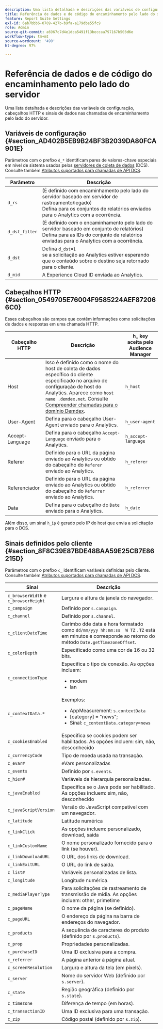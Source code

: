 ```yaml
---
description: Uma lista detalhada e descrições das variáveis de configuração, cabeçalhos HTTP e sinais de dados nas chamadas de encaminhamento pelo lado do servidor.
title: Referência de dados e de código do encaminhamento pelo lado do servidor
feature: Report Suite Settings
exl-id: 6ab7bbb6-0709-427b-b9fa-a179dbe55fc9
role: Admin
source-git-commit: a6967c7d4e1dca5491f13beccaa797167b503d6e
workflow-type: tm+mt
source-wordcount: '490'
ht-degree: 97%

---
```


# Referência de dados e de código do encaminhamento pelo lado do servidor

Uma lista detalhada e descrições das variáveis de configuração, cabeçalhos HTTP e sinais de dados nas chamadas de encaminhamento pelo lado do servidor.

## Variáveis de configuração {#section_AD402B5EB9B24BF3B2039DA80FCA901E}

Parâmetros com o prefixo `d_*` identificam pares de valores-chave especiais em nível de sistema usados pelos [servidores de coleta de dados](https://experienceleague.adobe.com/docs/audience-manager/user-guide/reference/system-components/components-data-collection.html?lang=pt-BR) (DCS). Consulte também [Atributos suportados para chamadas de API DCS](https://experienceleague.adobe.com/docs/audience-manager/user-guide/api-and-sdk-code/dcs/dcs-api-reference/dcs-keys.html?lang=pt-BR).

| Parâmetro | Descrição |
|--- |--- |
| `d_rs` | (É definido com encaminhamento pelo lado do servidor baseado em servidor de rastreamento/legado) <br>Defina para os conjuntos de relatórios enviados para o Analytics com a ocorrência. |
| `d_dst_filter` | (É definido com o encaminhamento pelo lado do servidor baseado em conjunto de relatórios) <br>Defina para as IDs do conjunto de relatórios enviadas para o Analytics com a ocorrência. |
| `d_dst` | Defina `d_dst=1`  <br>se a solicitação ao Analytics estiver esperando que o conteúdo sobre o destino seja retornado para o cliente. |
| `d_mid` | A Experience Cloud ID enviada ao Analytics. |

## Cabeçalhos HTTP {#section_0549705E76004F9585224AEF872066C0}

Esses cabeçalhos são campos que contêm informações como solicitações de dados e respostas em uma chamada HTTP.

| Cabeçalho HTTP | Descrição | h_ key aceita pelo Audience Manager |
| --- | --- | --- |
| Host | Isso é definido como o nome do host de coleta de dados específico do cliente especificado no arquivo de configuração de host do Analytics. Aparece como `host name .demdex.net`. Consulte [Compreender chamadas para o domínio Demdex](https://experienceleague.adobe.com/docs/audience-manager/user-guide/reference/demdex-calls.html?lang=pt-BR). | `h_host` |
| User-Agent | Defina para o cabeçalho User-Agent enviado para o Analytics. | `h_user-agent` |
| Accept-Language | Defina para o cabeçalho `Accept-Language` enviado para o Analytics. | `h_accept-language` |
| Referer | Definido para o URL da página enviado ao Analytics ou obtido do cabeçalho do `Referer` enviado ao Analytics. | `h_referer` |
| Referenciador | Definido para o URL da página enviado ao Analytics ou obtido do cabeçalho do `Referrer` enviado ao Analytics. | `h_referrer` |
| Data | Defina para o cabeçalho do `Date` enviado para o Analytics. | `h_date` |

Além disso, um sinal `h_ip` é gerado pelo IP do host que envia a solicitação para o DCS.

## Sinais definidos pelo cliente {#section_8F8C39E87BDE48BAA59E25CB7E86215D}

Parâmetros com o prefixo `c_` identificam variáveis definidas pelo cliente. Consulte também [Atributos suportados para chamadas de API DCS](https://experienceleague.adobe.com/docs/audience-manager/user-guide/api-and-sdk-code/dcs/dcs-api-reference/dcs-keys.html?lang=pt-BR).

| Sinal | Descrição |
| --- |--- |
| `c_browserWidth`  e `c_browserHeight` | Largura e altura da janela do navegador. |
| `c_campaign` | Definido por `s.campaign`. |
| `c_channel` | Definido por `s.channel`. |
| `c_clientDateTime` | Carimbo dde data e hora formatado como `dd/mm/yyy hh:mm:ss  W TZ` . `TZ` está em minutos e corresponde ao retorno do método `Date.getTimezoneOffset`. |
| `c_colorDepth` | Especificado como uma cor de 16 ou 32 bits. |
| `c_connectionType` | Especifica o tipo de conexão. As opções incluem:<ul><li>modem</li><li>lan</li></ul> |
| `c_contextData.*` | Exemplos:<ul><li>AppMeasurement: `s.contextData`</li><li>[category] = &quot;news&quot;;</li><li>Sinal: `c_contextData.category=news`</li></ul> |
| `c_cookiesEnabled` | Especifica se cookies podem ser habilitados. As opções incluem: sim, não, desconhecido |
| `c_currencyCode` | Tipo de moeda usada na transação. |
| `c_evar#` | eVars personalizadas |
| `c_events` | Definido por `s.events`. |
| `c_hier#` | Variáveis de hierarquia personalizadas. |
| `c_javaEnabled` | Especifica se o Java pode ser habilitado. As opções incluem: sim, não, desconhecido |
| `c_javaScriptVersion` | Versão do JavaScript compatível com um navegador. |
| `c_latitude` | Latitude numérica |
| `c_linkClick` | As opções incluem: personalizado, download, saída |
| `c_linkCustomName` | O nome personalizado fornecido para o link (se houver). |
| `c_linkDownloadURL` | O URL dos links de download. |
| `c_linkExitURL` | O URL do link de saída. |
| `c_list#` | Variáveis personalizadas de lista. |
| `c_longitude` | Longitude numérica. |
| `c_mediaPlayerType` | Para solicitações de rastreamento de transmissão de mídia. As opções incluem: other, primetime |
| `c_pageName` | O nome da página (se definido). |
| `c_pageURL` | O endereço da página na barra de endereços do navegador. |
| `c_products` | A sequência de caracteres do produto (definido por `s.products`). |
| `c_prop` | Propriedades personalizadas. |
| `c_purchaseID` | Uma ID exclusiva para a compra. |
| `c_referrer` | A página anterior à página atual. |
| `c_screenResolution` | Largura e altura da tela (em pixels). |
| `c_server` | Nome do servidor Web (definido por `s.server`). |
| `c_state` | Região geográfica (definido por `s.state`). |
| `c_timezone` | Diferença de tempo (em horas). |
| `c_transactionID` | Uma ID exclusiva para uma transação. |
| `c_zip` | Código postal (definido por `s.zip`). |
